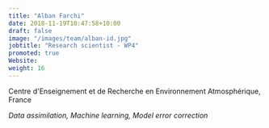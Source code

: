 ```yaml
---
title: "Alban Farchi"
date: 2018-11-19T10:47:58+10:00
draft: false
image: "/images/team/alban-id.jpg"
jobtitle: "Research scientist - WP4"
promoted: true
Website:
weight: 16
---
```


Centre d'Enseignement et de Recherche en Environnement Atmosphérique, France

*Data assimilation, Machine learning, Model error correction*
